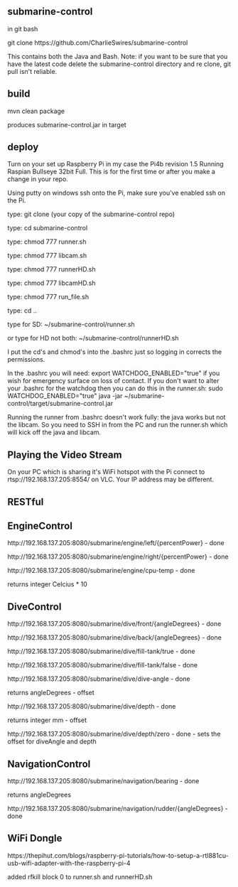 submarine-control
-----------------
<p>in git bash</p>
<p>git clone https://github.com/CharlieSwires/submarine-control</p>

<p>This contains both the Java and Bash. Note: if you want to be sure 
that you have the latest code delete the submarine-control directory and re clone,
git pull isn't reliable.</p>

build
-----
<p>mvn clean package</p>

<p>produces submarine-control.jar in target</p>

deploy
------
<p>Turn on your set up Raspberry Pi in my case
the Pi4b revision 1.5 Running Raspian Bullseye 32bit Full. 
This is for the first time or after you make a change in your repo.</p>
<p>Using putty on windows ssh onto the Pi, make sure you've enabled ssh on the Pi.</p>
<p>type: git clone (your copy of the submarine-control repo)</p>
<p>type: cd submarine-control</p>
<p>type: chmod 777 runner.sh</p>
<p>type: chmod 777 libcam.sh</p>
<p>type: chmod 777 runnerHD.sh</p>
<p>type: chmod 777 libcamHD.sh</p>
<p>type: chmod 777 run_file.sh</p>
<p>type: cd ..</p>
<p>type for SD: ~/submarine-control/runner.sh</p>
<p>or type for HD not both: ~/submarine-control/runnerHD.sh</p>
<p> I put the cd's and chmod's into the .bashrc just so logging in corrects the permissions.</p>
<p> In the .bashrc you will need: export WATCHDOG_ENABLED="true" if you wish for emergency 
surface on loss of contact. If you don't want to alter your .bashrc for the watchdog 
then you can do this in the runner.sh: sudo WATCHDOG_ENABLED="true" java -jar 
~/submarine-control/target/submarine-control.jar</p>
<p> Running the runner from .bashrc doesn't work fully: the java works but not the libcam.
So you need to SSH in from the PC and run the runner.sh which will kick off the java and libcam.</p>

Playing the Video Stream
------------------------

<p>On your PC which is sharing it's WiFi hotspot with the Pi 
connect to rtsp://192.168.137.205:8554/ on VLC. Your IP address may be different.</p>

RESTful
-------

EngineControl
-------------

<p>http://192.168.137.205:8080/submarine/engine/left/{percentPower} - done</p>
<p>http://192.168.137.205:8080/submarine/engine/right/{percentPower} - done</p>
<p>http://192.168.137.205:8080/submarine/engine/cpu-temp - done</p>
<p>returns integer Celcius * 10</p>

DiveControl
-----------

<p>http://192.168.137.205:8080/submarine/dive/front/{angleDegrees} - done</p>
<p>http://192.168.137.205:8080/submarine/dive/back/{angleDegrees} - done</p>
<p>http://192.168.137.205:8080/submarine/dive/fill-tank/true - done</p>
<p>http://192.168.137.205:8080/submarine/dive/fill-tank/false - done</p>
<p>http://192.168.137.205:8080/submarine/dive/dive-angle - done</p>
<p>returns angleDegrees - offset</p>
<p>http://192.168.137.205:8080/submarine/dive/depth - done</p>
<p>returns integer mm - offset</p>
<p>http://192.168.137.205:8080/submarine/dive/depth/zero - done - sets the 
offset for diveAngle and depth</p>

NavigationControl
-----------------

<p>http://192.168.137.205:8080/submarine/navigation/bearing - done</p>
<p>returns angleDegrees
<p>http://192.168.137.205:8080/submarine/navigation/rudder/{angleDegrees} - done</p>

WiFi Dongle
-----------

<p>https://thepihut.com/blogs/raspberry-pi-tutorials/how-to-setup-a-rtl881cu-usb-wifi-adapter-with-the-raspberry-pi-4</p>
<p>added rfkill block 0 to runner.sh and runnerHD.sh</p>

